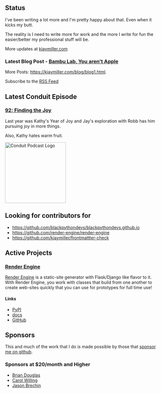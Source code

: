 ## Status

<p>I've been writing a lot more and I'm pretty happy about that. Even when it kicks my butt.</p>

<p>The reality is I need to write more for work and the more I write for fun the easier/better my professional stuff will be.</p>

More updates at [kjaymiller.com](https://kjaymiller.com/microblog/microblog)

### Latest Blog Post - [Bambu Lab, You aren't Apple](https://kjaymiller.com/blog/bambu-lab-you-aren-t-apple.html)

More Posts: <https://kjaymiller.com/blog/blog1.html>.

Subscribe to the [RSS Feed](https://kjaymiller.com/allposts.rss)

## Latest Conduit Episode

### [92: Finding the Joy](http://relay.fm/conduit/92)

Last year was Kathy's Year of Joy and Jay's exploration with Robb has him pursuing joy in more things. 

Also, Kathy hates warm fruit.

<img src="https://kjaymiller.s3-us-west-2.amazonaws.com/images/conduit_artwork.png" height="200" width="200" alt="Conduit Podcast Logo"/>

## Looking for contributors for

- <https://github.com/blackpythondevs/blackpythondevs.github.io>
- <https://github.com/render-engine/render-engine>
- <https://github.com/kjaymiller/frontmattter-check>

## Active Projects

### [Render Engine]

[Render Engine] is a static-site generator with Flask/Django like flavor to it.
With Render Engine, you work with classes that build from one another to create
web-sites quickly that you can use for prototypes for full time use!

#### Links

- [PyPI](https://pypi.org/project/render-engine)
- [docs](https://render-engine.readthedocs.io)
- [GitHub](https://github.com/kjaymiller/render_engine)

## Sponsors

This and much of the work that I do is made possible by those that [sponsor me
on github](https://github.com/sponsors/kjaymiller).

### Sponsors at $20/month and Higher

- [Brian Douglas](https://github.com/bdougie)
- [Carol Willing](https://github.com/willingc)
- [Jason Brechin](https://github.com/brechin)

[Render Engine]: https://render-engine.readthedocs.io